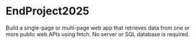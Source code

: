# EndProject2025
Build a single-page or multi-page web app that retrieves data from one or more public web APIs using fetch. No server or SQL database is required. 
